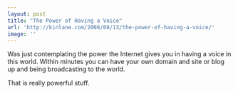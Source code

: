 ```yaml
---
layout: post
title: "The Power of Having a Voice"
url: 'http://kinlane.com/2008/08/13/the-power-of-having-a-voice/'
image: ''
---
```


Was just contemplating the power the Internet gives you in having a voice in this world. Within minutes you can have your own domain and site or blog up and being broadcasting to the world.

That is really powerful stuff.
